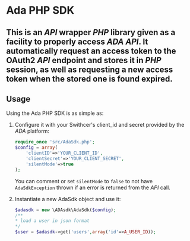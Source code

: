 # Ada PHP SDK #

This is an _API_ wrapper _PHP_ library given as a facility to properly access _ADA API_.
It automatically request an access token to the **OAuth2** _API_ endpoint and stores it in _PHP_ session, as well as requesting a new access token when the stored one is found expired.
----------------------------------------------

## Usage ##

Using the Ada PHP SDK is as simple as:

1. Configure it with your Swithcer's client_id and secret provided by the _ADA_ platform:
    
    ```php    
    require_once 'src/AdaSdk.php';
    $config = array(
        'clientID'=>'YOUR_CLIENT_ID',
        'clientSecret'=>'YOUR_CLIENT_SECRET',
        'silentMode'=>true
    );
    ```

    You can comment or set `silentMode` to `false` to not have `AdaSdkException` thrown if an error is returned from the _API_ call.
    
2. Instantiate a new AdaSdk object and use it:
    ```php
    $adasdk = new \ADAsdk\AdaSdk($config);	
	/**
	* load a user in json format
	*/
	$user = $adasdk->get('users',array('id'=>A_USER_ID));
    ```

